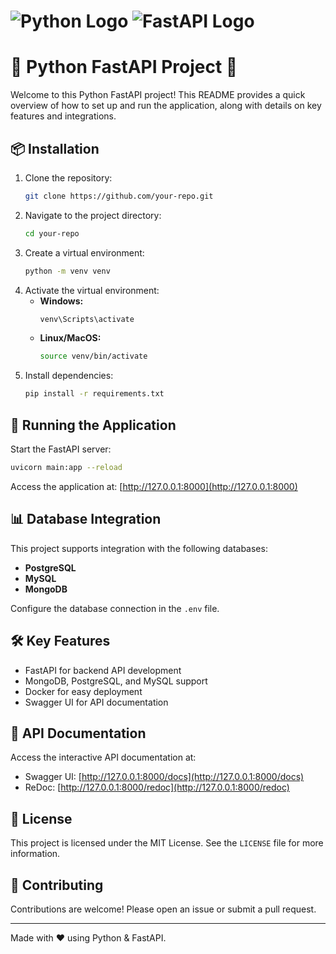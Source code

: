 # ![Python Logo](https://www.python.org/static/community_logos/python-logo.png) ![FastAPI Logo](https://fastapi.tiangolo.com/img/logo-margin/logo-teal.png)

# 🚀 **Python FastAPI Project** 🐍

Welcome to this Python FastAPI project! This README provides a quick overview of how to set up and run the application, along with details on key features and integrations.

## 📦 **Installation**

1. Clone the repository:
   ```bash
   git clone https://github.com/your-repo.git
   ```
2. Navigate to the project directory:
   ```bash
   cd your-repo
   ```
3. Create a virtual environment:
   ```bash
   python -m venv venv
   ```
4. Activate the virtual environment:
   - **Windows:**
     ```cmd
     venv\Scripts\activate
     ```
   - **Linux/MacOS:**
     ```bash
     source venv/bin/activate
     ```
5. Install dependencies:
   ```bash
   pip install -r requirements.txt
   ```

## 🚀 **Running the Application**

Start the FastAPI server:

```bash
uvicorn main:app --reload
```

Access the application at: [http://127.0.0.1:8000](http://127.0.0.1:8000)

## 📊 **Database Integration**

This project supports integration with the following databases:

- **PostgreSQL**
- **MySQL**
- **MongoDB**

Configure the database connection in the `.env` file.

## 🛠️ **Key Features**

- FastAPI for backend API development
- MongoDB, PostgreSQL, and MySQL support
- Docker for easy deployment
- Swagger UI for API documentation

## 📝 **API Documentation**

Access the interactive API documentation at:

- Swagger UI: [http://127.0.0.1:8000/docs](http://127.0.0.1:8000/docs)
- ReDoc: [http://127.0.0.1:8000/redoc](http://127.0.0.1:8000/redoc)

## 📄 **License**

This project is licensed under the MIT License. See the `LICENSE` file for more information.

## 🤝 **Contributing**

Contributions are welcome! Please open an issue or submit a pull request.

---

Made with ❤️ using Python & FastAPI.
